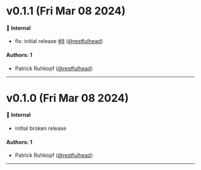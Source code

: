 # v0.1.1 (Fri Mar 08 2024)

#### 🔩 Internal

- fix: initial release [#8](https://github.com/restfulhead/azure-functions-nodejs-openapi-validator/pull/8) ([@restfulhead](https://github.com/restfulhead))

#### Authors: 1

- Patrick Ruhkopf ([@restfulhead](https://github.com/restfulhead))

---

# v0.1.0 (Fri Mar 08 2024)

#### 🔩 Internal

- initial broken release

#### Authors: 1

- Patrick Ruhkopf ([@restfulhead](https://github.com/restfulhead))

---

